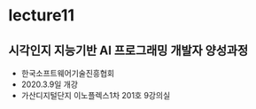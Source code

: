 # lecture11
## 시각인지 지능기반 AI 프로그래밍 개발자 양성과정
- 한국소프트웨어기술진흥협회
- 2020.3.9일 개강
- 가산디지털단지 이노플렉스1차 201호 9강의실
